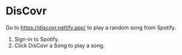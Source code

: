# DisCovr

Go to https://discovr.netlify.app/ to play a random song from Spotify. 
1. Sign-in to Spotify.
2. Click DisCovr a Song to play a song. 
